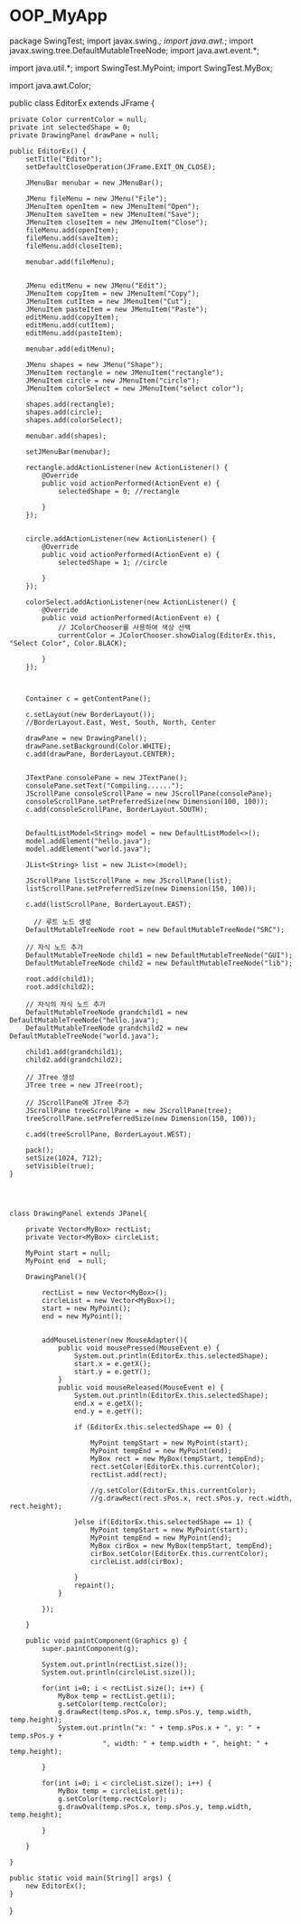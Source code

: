 # OOP_MyApp

package SwingTest;
import javax.swing.*;
import java.awt.*;
import javax.swing.tree.DefaultMutableTreeNode;
import java.awt.event.*;

import java.util.*;
import SwingTest.MyPoint;
import SwingTest.MyBox;

import java.awt.Color;

public class EditorEx extends JFrame {
	
	private Color currentColor = null; 
	private int selectedShape = 0;
	private DrawingPanel drawPane = null;
	
    public EditorEx() {
        setTitle("Editor");
        setDefaultCloseOperation(JFrame.EXIT_ON_CLOSE);
    
		JMenuBar menubar = new JMenuBar();
		
		JMenu fileMenu = new JMenu("File");
		JMenuItem openItem = new JMenuItem("Open");
		JMenuItem saveItem = new JMenuItem("Save");
		JMenuItem closeItem = new JMenuItem("Close");
		fileMenu.add(openItem);
		fileMenu.add(saveItem);
		fileMenu.add(closeItem);
		
		menubar.add(fileMenu);
		
		
		JMenu editMenu = new JMenu("Edit");
		JMenuItem copyItem = new JMenuItem("Copy");
		JMenuItem cutItem = new JMenuItem("Cut");
		JMenuItem pasteItem = new JMenuItem("Paste");
		editMenu.add(copyItem);
		editMenu.add(cutItem);
		editMenu.add(pasteItem);
		
		menubar.add(editMenu);
		
		JMenu shapes = new JMenu("Shape");
		JMenuItem rectangle = new JMenuItem("rectangle");
		JMenuItem circle = new JMenuItem("circle");
		JMenuItem colorSelect = new JMenuItem("select color");

		shapes.add(rectangle);
		shapes.add(circle);
		shapes.add(colorSelect);
		
		menubar.add(shapes);
		
		setJMenuBar(menubar);
		
		rectangle.addActionListener(new ActionListener() {
            @Override
            public void actionPerformed(ActionEvent e) {
            	selectedShape = 0; //rectangle
            	
            }
        });
		
		
		circle.addActionListener(new ActionListener() {
            @Override
            public void actionPerformed(ActionEvent e) {
            	selectedShape = 1; //circle
            	
            }
        });
		
		colorSelect.addActionListener(new ActionListener() {
            @Override
            public void actionPerformed(ActionEvent e) {
                // JColorChooser를 사용하여 색상 선택
            	currentColor = JColorChooser.showDialog(EditorEx.this, "Select Color", Color.BLACK);

            }
        });
        
        
        
        Container c = getContentPane();
        
        c.setLayout(new BorderLayout());
        //BorderLayout.East, West, South, North, Center

        drawPane = new DrawingPanel();
        drawPane.setBackground(Color.WHITE);
        c.add(drawPane, BorderLayout.CENTER);

        
        JTextPane consolePane = new JTextPane();
        consolePane.setText("Compiling......");
        JScrollPane consoleScrollPane = new JScrollPane(consolePane);
        consoleScrollPane.setPreferredSize(new Dimension(100, 100));
        c.add(consoleScrollPane, BorderLayout.SOUTH);
        
               
        DefaultListModel<String> model = new DefaultListModel<>();
        model.addElement("hello.java");
        model.addElement("world.java");
        
		JList<String> list = new JList<>(model);
		
		JScrollPane listScrollPane = new JScrollPane(list);
		listScrollPane.setPreferredSize(new Dimension(150, 100));
		
		c.add(listScrollPane, BorderLayout.EAST);
				
		  // 루트 노드 생성
        DefaultMutableTreeNode root = new DefaultMutableTreeNode("SRC");

        // 자식 노드 추가
        DefaultMutableTreeNode child1 = new DefaultMutableTreeNode("GUI");
        DefaultMutableTreeNode child2 = new DefaultMutableTreeNode("lib");

        root.add(child1);
        root.add(child2);

        // 자식의 자식 노드 추가
        DefaultMutableTreeNode grandchild1 = new DefaultMutableTreeNode("hello.java");
        DefaultMutableTreeNode grandchild2 = new DefaultMutableTreeNode("world.java");

        child1.add(grandchild1);
        child2.add(grandchild2);

        // JTree 생성
        JTree tree = new JTree(root);

        // JScrollPane에 JTree 추가
        JScrollPane treeScrollPane = new JScrollPane(tree);
        treeScrollPane.setPreferredSize(new Dimension(150, 100));
        
        c.add(treeScrollPane, BorderLayout.WEST);

		pack(); 
		setSize(1024, 712);
        setVisible(true);
    }
    
    
   
    
    class DrawingPanel extends JPanel{
    	
    	private Vector<MyBox> rectList;
    	private Vector<MyBox> circleList;

    	MyPoint start = null; 
    	MyPoint end  = null; 
    	
    	DrawingPanel(){
    		
    		rectList = new Vector<MyBox>();
    		circleList = new Vector<MyBox>();
    		start = new MyPoint();
    		end = new MyPoint();
    		
    		
    	   	addMouseListener(new MouseAdapter(){
        		public void mousePressed(MouseEvent e) {
        			System.out.println(EditorEx.this.selectedShape);
        			start.x = e.getX();
        			start.y = e.getY();
        		}
        		public void mouseReleased(MouseEvent e) {
        			System.out.println(EditorEx.this.selectedShape);
        			end.x = e.getX();
        			end.y = e.getY();
        			
            	   	if (EditorEx.this.selectedShape == 0) {
            			
            	   		MyPoint tempStart = new MyPoint(start);
            	   		MyPoint tempEnd = new MyPoint(end);
            	   		MyBox rect = new MyBox(tempStart, tempEnd);
            			rect.setColor(EditorEx.this.currentColor);
            			rectList.add(rect);
            			
            			//g.setColor(EditorEx.this.currentColor);
            			//g.drawRect(rect.sPos.x, rect.sPos.y, rect.width, rect.height);
            			
            		}else if(EditorEx.this.selectedShape == 1) {
            	   		MyPoint tempStart = new MyPoint(start);
            	   		MyPoint tempEnd = new MyPoint(end);
            	   		MyBox cirBox = new MyBox(tempStart, tempEnd);
            	   		cirBox.setColor(EditorEx.this.currentColor);
            	   		circleList.add(cirBox);
            			
            		}
            	   	repaint();
        		}
        		
    	   	});	
	
    	}
    	
    	public void paintComponent(Graphics g) {
    		super.paintComponent(g);

			System.out.println(rectList.size());
			System.out.println(circleList.size());
			
			for(int i=0; i < rectList.size(); i++) {
				MyBox temp = rectList.get(i);
				g.setColor(temp.rectColor);
				g.drawRect(temp.sPos.x, temp.sPos.y, temp.width, temp.height);
				System.out.println("x: " + temp.sPos.x + ", y: " + temp.sPos.y + 
		                   ", width: " + temp.width + ", height: " + temp.height);
				   				
			}

			for(int i=0; i < circleList.size(); i++) {
				MyBox temp = circleList.get(i);
				g.setColor(temp.rectColor);
				g.drawOval(temp.sPos.x, temp.sPos.y, temp.width, temp.height);
				   				
			}
		
    	}

    }
    
    public static void main(String[] args) {
        new EditorEx();
    }
    
}
